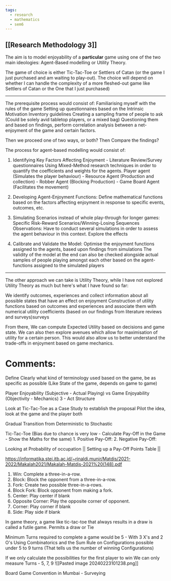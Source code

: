 ```yaml
---
tags:
  - research
  - mathematics
  - sem6
---
```

## [[Research Methodology 3]]
The aim is to model enjoyability of a **particular** game using one of the two main ideologies: Agent-Based modelling or Utility Theory. 

The game of choice is either Tic-Tac-Toe or Settlers of Catan (or the game I just purchased and am waiting to play-out). The choice will depend on whether I can handle the complexity of a more fleshed-out game like Settlers of Catan or the One that I just purchased)  

---

The prerequisite process would consist of: 
Familiarising myself with the rules of the game
Setting up questionnaires based on the Intrinsic Motivation Inventory guidelines
Creating a sampling frame of people to ask (Could be solely avid tabletop players, or a mixed bag)
Questioning them and based on findings, perform correlation analysis between a net-enjoyment of the game and certain factors. 

Then we proceed one of two ways, or both? Then Compare the findings?

The process for agent-based modelling would consist of:
1. Identifying Key Factors Affecting Enjoyment - Literature Review/Survey questionnaires
	Using Mixed-Method research techniques in order to quantify the coefficients and weights for the agents. 
		Player agent (Simulates the player behaviour) - Resource Agent (Production and collection) - Robber Agent (Blocking Production) - Game Board Agent (Facilitates the movement) 

2. Developing Agent-Enjoyment Functions: Define mathematical functions based on the factors affecting enjoyment in response to specific events, outcomes, etc.
	
3. Simulating Scenarios instead of whole play-through for longer games: Specific Risk-Reward Scenarios/Winning-Losing Sequences
	Observations: Have to conduct several simulations in order to assess the agent behaviour in this context. Explore the effects

4. Calibrate and Validate the Model: Optimise the enjoyment functions assigned to the agents, based upon findings from simulations
	The validity of the model at the end can also be checked alongside actual samples of people playing amongst each other based on the agent-functions assigned to the simulated players

---

The other approach we can take is Utility Theory, while I have not explored Utility Theory as much but here's what I have found so far:

We identify outcomes, experiences and collect information about all possible states that have an effect on enjoyment
	Construction of utility functions based on outcomes and experiences and associate them with numerical utility coefficients (based on our findings from literature reviews and surveys)surveys

From there, We can compute Expected Utility based on decisions and game state. We can also then explore avenues which allow for maximisation of utility for a certain person. This would also allow us to better understand the trade-offs in enjoyment based on game mechanics.

# Comments:
Define Clearly what kind of terminology used based on the game, be as specific as possible (Like State of the game, depends on game to game)

Player Enjoyability (Subjective - Actual Playing) vs Game Enjoyability (Objectivity - Mechanics)
3 - Act Structure

Look at Tic-Tac-Toe as a Case Study to establish the proposal
	Pilot the idea, look at the game and the player both

Gradual Transition from Deterministic to Stochastic 

Tic-Tac-Toe (Bias due to chance is very low -  Calculate Pay-Off in the Game - Show the Maths for the same)
	1. Positive Pay-Off: 
	2. Negative Pay-Off: 

Looking at Probability of occupation || Setting up a Pay-Off Points Table ||  

https://informatika.stei.itb.ac.id/~rinaldi.munir/Matdis/2021-2022/Makalah2021/Makalah-Matdis-2021%20(148).pdf

1. Win: Complete a three-in-a-row.
2. Block: Block the opponent from a three-in-a-row.
3. Fork: Create two possible three-in-a-rows.
4. Block Fork: Block opponent from making a fork.
5. Center: Play center if blank
6. Opposite Corner: Play the opposite corner of opponent.
7. Corner: Play corner if blank
8. Side: Play side if blank

In game theory, a game like tic-tac-toe that always results in a draw is called a futile game. Permits a draw or Tie

Minimum Turns required to complete a game would be 5 - With 3 X's and 2 O's
Using Combinatorics and the Sum Rule on Configurations possible under 5 to 9  turns (That tells us the number of winning Configurations)

If we only calculate the possibilities for the first player to win We can only measure Turns - 5, 7, 9
![[Pasted image 20240223101238.png]]

Board Game Convention in Mumbai - Surveying 
